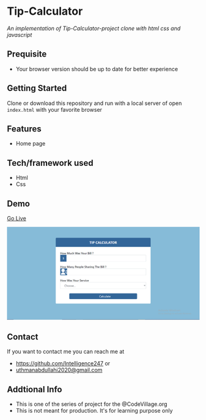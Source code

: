 # Tip-Calculator
*An implementation of Tip-Calculator-project clone with html css and javascript*
## Prequisite
- Your browser version should be up to date for better experience
## Getting Started
Clone or download this repository and run with a local server of open `index.html` with your favorite browser
## Features
- Home page
## Tech/framework used
- Html
- Css
## Demo
[Go Live](https://peaceful-starburst-1d37fe.netlify.app)

![screenshot](./media/ss.png)

## Contact
If you want to contact me you can reach me at
- https://github.com/Intelligence247 or
- uthmanabdullahi2020@gmail.com
## Addtional Info
- This is one of the series of project for the @CodeVillage.org 
- This is not meant for production. It's for learning purpose only
